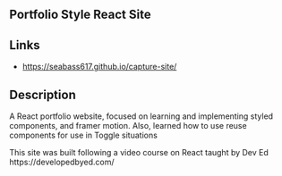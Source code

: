 ## Portfolio Style React Site

## Links

- https://seabass617.github.io/capture-site/

## Description

<p>A React portfolio website, focused on learning and implementing styled components, and framer motion. Also, learned how to use reuse components for use in Toggle situations</p>

<p>This site was built following a video course on React taught by Dev Ed https://developedbyed.com/</p>
